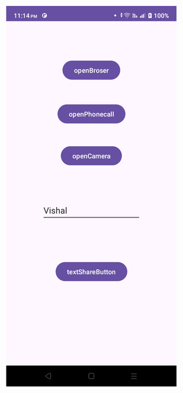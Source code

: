 ![](https://github.com/visu512/Implicit-Intent/blob/3cf208c510f830ff03c2a6e7bfb4873ac3534ea6/WhatsApp%20Image%202024-10-02%20at%2023.14.25_eeadcbe8.jpg)
